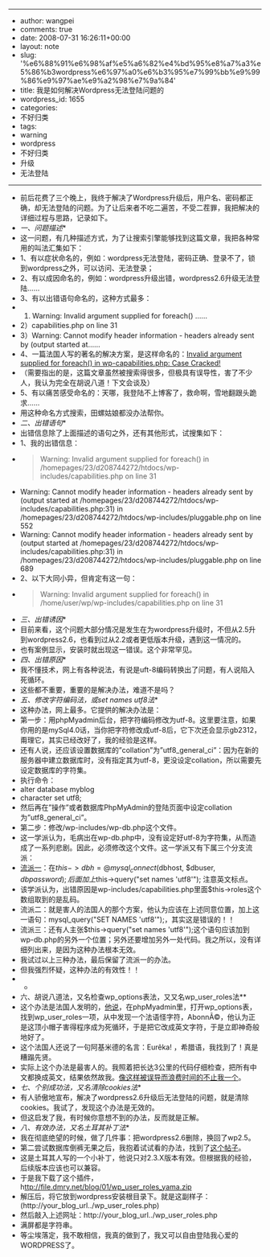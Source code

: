 - --
- author: wangpei
- comments: true
- date: 2008-07-31 16:26:11+00:00
- layout: note
- slug: '%e6%88%91%e6%98%af%e5%a6%82%e4%bd%95%e8%a7%a3%e5%86%b3wordpress%e6%97%a0%e6%b3%95%e7%99%bb%e9%99%86%e9%97%ae%e9%a2%98%e7%9a%84'
- title: 我是如何解决Wordpress无法登陆问题的
- wordpress_id: 1655
- categories:
- 不好归类
- tags:
- warning
- wordpress
- 不好归类
- 升级
- 无法登陆
- --
- 前后花费了三个晚上，我终于解决了Wordpress升级后，用户名、密码都正确，却无法登陆的问题。为了让后来者不吃二遍苦，不受二茬罪，我把解决的详细过程与思路，记录如下。
- *一、问题描述**
- 这一问题，有几种描述方式，为了让搜索引擎能够找到这篇文章，我把各种常用的叫法汇集如下：
- 1、有以症状命名的，例如：wordpress无法登陆，密码正确、登录不了，锁到wordpress之外，可以访问、无法登录；
- 2、有以成因命名的，例如：wordpress升级出错，wordpress2.6升级无法登陆……
- 3、有以出错语句命名的，这种方式最多：
- 1) Warning: Invalid argument supplied for foreach() ……
- 2）capabilities.php on line 31
- 3）Warning: Cannot modify header information - headers already sent by (output started at……
- 4、一篇法国人写的著名的解决方案，是这样命名的：[Invalid argument supplied for foreach() in wp-capabilities.php: Case Cracked!](http://climbtothestars.org/archives/2007/01/29/invalid-argument-supplied-for-foreach-in-wp-capabilitiesphp-case-cracked/)
- （需要指出的是，这篇文章虽然被搜索得很多，但极具有误导性，害了不少人，我认为完全在胡说八道！下文会谈及）
- 5、有以痛苦感受命名的：天哪，我登陆不上博客了，救命啊，雪地翻跟头跪求……
- 用这种命名方式搜索，田螺姑娘都没办法帮你。
- *二、出错语句**
- 出错信息除了上面描述的语句之外，还有其他形式，试搜集如下：
- 1、我的出错信息：
- <blockquote>Warning: Invalid argument supplied for foreach() in /homepages/23/d208744272/htdocs/wp-includes/capabilities.php on line 31
- Warning: Cannot modify header information - headers already sent by (output started at /homepages/23/d208744272/htdocs/wp-includes/capabilities.php:31) in /homepages/23/d208744272/htdocs/wp-includes/pluggable.php on line 552
- Warning: Cannot modify header information - headers already sent by (output started at /homepages/23/d208744272/htdocs/wp-includes/capabilities.php:31) in /homepages/23/d208744272/htdocs/wp-includes/pluggable.php on line 689</blockquote>
- 2、以下大同小异，但肯定有这一句：
- <blockquote>Warning: Invalid argument supplied for foreach() in /home/user/wp/wp-includes/capabilities.php on line 31</blockquote>
- *三、出错诱因**
- 目前来看，这个问题大部分情况是发生在为wordpress升级时，不但从2.5升到wordpress2.6，也看到过从2.2或者更低版本升级，遇到这一情况的。
- 也有案例显示，安装时就出现这一错误。这个非常罕见。
- *四、出错原因**
- 我不懂技术，网上有各种说法，有说是uft-8编码转换出了问题，有人说陷入死循环。
- 这些都不重要，重要的是解决办法，难道不是吗？
- *五、修改字符编码法，或set names utf8法**
- 这种办法，网上最多。它提供的解决办法是：
- 第一步：用phpMyadmin后台，把字符编码修改为utf-8。这里要注意，如果你用的是mySql4.0话，当你把字符修改成utf-8后，它下次还会显示gb2312，甭理它，其实已经改好了，我的经验是这样。
- 还有人说，还应该设置数据库的”collation”为”utf8_general_ci”：因为在新的服务器中建立数据库时，没有指定其为utf-8，更没设定collation，所以需要先设定数据库的字符集。
- 执行命令：
- alter database myblog
- character set utf8;
- 然后再在”操作”或者数据库PhpMyAdmin的登陆页面中设定collation为”utf8_general_ci”。
- 第二步：修改/wp-includes/wp-db.php这个文件。
- 这一学派认为，毛病出在wp-db.php中，没有设定好utf-8为字符集，从而造成了一系列悲剧。因此，必须修改这个文件。这一学派又有下属三个分支流派：
- [流派一](http://wordpress.org.cn/viewthread.php?tid=2032&extra=page%253D1)：在$this->dbh = @mysql_connect($dbhost, $dbuser, $dbpassword);后面加上$this->query("set names 'utf8'");    注意英文标点。
- 该学派认为，出错原因是wp-includes/capabilities.php里面$this->roles这个数组取到的是乱码。
- 流派二：就是害人的法国人的那个方案，他认为应该在上述同意位置，加上这一语句：mysql_query("SET NAMES 'utf8'");，其实这是错误的！！
- 流派三：还有人主张$this->query("set names 'utf8'");这个语句应该加到wp-db.php的另外一个位置；另外还要增加另外一处代码。我之所以，没有详细列出来，是因为这种办法根本无效。
- 我试过以上三种办法，最后保留了流派一的办法。
- 但我强烈怀疑，这种办法的有效性！！
- *
- 六、胡说八道法，又名检查wp_options表法，又又名wp_user_roles法**
- 这个办法是法国人发明的，[他说](http://climbtothestars.org/archives/2007/01/29/invalid-argument-supplied-for-foreach-in-wp-capabilitiesphp-case-cracked/)，在phpMyadmin里，打开wp_options表，找到wp_user_roles一项，从中发现一个法语怪字符，AbonnÃ©，他认为正是这顶小帽子害得程序成为死循环，于是把它改成英文字符，于是立即神奇般地好了。
- 这个法国人还说了一句阿基米德的名言：Eurêka! ，希腊语，我找到了！真是糟蹋先贤。
- 实际上这个办法是最害人的。我照着把长达3公里的代码仔细检查，把所有中文都换成英文，结果依然故我。[像这样被误导而浪费时间的不止我一个](http://wordpress.org/support/topic/148093?replies=7#post-672532)。
- *七、个别成功法，又名清除cookies法**
- 有人骄傲地宣布，解决了wordpress2.6升级后无法登陆的问题，就是清除cookies。我试了，发现这个办法是无效的。
- 但这启发了我，有时候你意想不到的办法，反而就是正解。
- *八、有效办法，又名土耳其补丁法**
- 我在彻底绝望的时候，做了几件事：把wordpress2.6删除，换回了wp2.5。
- 第二尝试数据库倒裤无果之后，我抱着试试看的办法，找到了[这个帖子](http://wordpress.org/support/topic/122367#post-666726)。
- 这是土耳其人写的一个小补丁，他说只对2.3.X版本有效。但根据我的经验，后续版本应该也可以兼容。
- 于是我下载了这个插件，h[ttp://file.dmry.net/blog/01/wp_user_roles_yama.zip ](http://file.dmry.net/blog/01/wp_user_roles_yama.zip )
- 解压后，将它放到wordpress安装根目录下。就是这副样子：(http://your_blog_url../wp_user_roles.php)
- 然后敲入上述网址：http://your_blog_url../wp_user_roles.php
- 满屏都是字符串。
- 等尘埃落定，我不敢相信，我真的做到了，我又可以自由登陆我心爱的WORDPRESS了。
